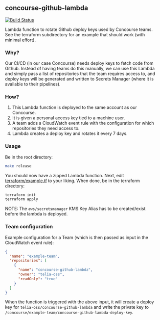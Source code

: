 ## concourse-github-lambda

[![Build Status](https://travis-ci.org/telia-oss/concourse-github-lambda.svg?branch=master)](https://travis-ci.org/telia-oss/concourse-github-lambda)

Lambda function to rotate Github deploy keys used by Concourse teams. See
the terraform subdirectory for an example that should work (with minimal effort).

### Why?

Our CI/CD (in our case Concourse) needs deploy keys to fetch code from Github.
Instead of having teams do this manually, we can use this Lambda and simply pass
a list of repositories that the team requires access to, and deploy keys will be
generated and written to Secrets Manager (where it is available to their pipelines).

### How?

1. This Lambda function is deployed to the same account as our Concourse.
2. It is given a personal access key tied to a machine user.
3. A team adds a CloudWatch event rule with the configuration for which
repositories they need access to.
4. Lambda creates a deploy key and rotates it every 7 days.

### Usage

Be in the root directory:

```bash
make release
```

You should now have a zipped Lambda function. Next, edit [terraform/example.tf](./terraform/example.tf)
to your liking. When done, be in the terraform directory:

```bash
terraform init
terraform apply
```

NOTE: The `aws/secretsmanager` KMS Key Alias has to be created/exist before the lambda is deployed.

### Team configuration

Example configuration for a Team (which is then passed as input in the CloudWatch event rule):

```json
{
  "name": "example-team",
  "repositories": [
    {
      "name": "concourse-github-lambda",
      "owner": "telia-oss",
      "readOnly": "true"
    }
  ]
}
```

When the function is triggered with the above input, it will create
a deploy key for `telia-oss/concourse-github-lambda` and write
the private key to `/concourse/example-team/concourse-github-lambda-deploy-key`.
